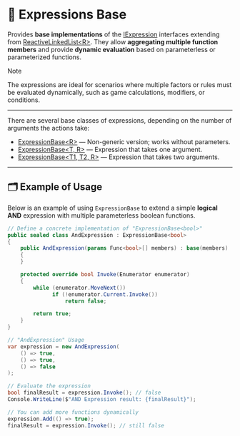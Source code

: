 # 🧩 Expressions Base

Provides **base implementations** of the [IExpression](IExpressions.md) interfaces extending
from [ReactiveLinkedList&lt;R&gt;](../Collections/ReactiveLinkedList.md). They allow **aggregating multiple function
members** and provide **dynamic evaluation** based on parameterless or parameterized functions.

> [!NOTE]
> The expressions are ideal for scenarios where multiple factors or rules must be evaluated dynamically, such as game
> calculations, modifiers, or conditions.

---

There are several base classes of expressions, depending on the number of arguments the actions take:

- [ExpressionBase&lt;R&gt;](ExpressionBase.md) — Non-generic version; works without parameters.
- [ExpressionBase&lt;T, R&gt;](ExpressionBase%601.md) — Expression that takes one argument.
- [ExpressionBase&lt;T1, T2, R&gt;](ExpressionBase%602.md) — Expression that takes two arguments.

---

## 🗂 Example of Usage

Below is an example of using `ExpressionBase` to extend a simple **logical AND** expression with multiple parameterless
boolean functions.

```csharp
// Define a concrete implementation of "ExpressionBase<bool>"
public sealed class AndExpression : ExpressionBase<bool>
{
    public AndExpression(params Func<bool>[] members) : base(members) 
    {
    }

    protected override bool Invoke(Enumerator enumerator)
    {
        while (enumerator.MoveNext())
              if (!enumerator.Current.Invoke())
                  return false;

        return true;
    }
}

```

```csharp
// "AndExpression" Usage
var expression = new AndExpression(
    () => true,
    () => true,
    () => false
);

// Evaluate the expression
bool finalResult = expression.Invoke(); // false
Console.WriteLine($"AND Expression result: {finalResult}");

// You can add more functions dynamically
expression.Add(() => true);
finalResult = expression.Invoke(); // still false
```